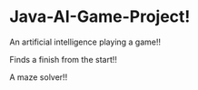 # Java-AI-Game-Project!

An artificial intelligence playing a game!!

Finds a finish from the start!!

A maze solver!!



